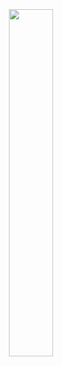 <div align=center><img src="https://timemachine-blog.oss-cn-beijing.aliyuncs.com/img/008i3skNly1gsdeehocn0j31400u040y.jpg" width="40%" height="40%"></div>